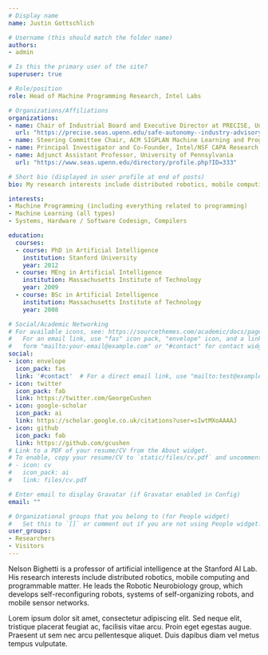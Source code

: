 ```yaml
---
# Display name
name: Justin Gottschlich

# Username (this should match the folder name)
authors:
- admin

# Is this the primary user of the site?
superuser: true

# Role/position
role: Head of Machine Programming Research, Intel Labs

# Organizations/Affiliations
organizations:
- name: Chair of Industrial Board and Executive Director at PRECISE, University of Pennsylvania
  url: "https://precise.seas.upenn.edu/safe-autonomy--industry-advisory-board"
- name: Steering Committee Chair, ACM SIGPLAN Machine Learning and Programming Languages Workshop
- name: Principal Investigator and Co-Founder, Intel/NSF CAPA Research Center
- name: Adjunct Assistant Professor, University of Pennsylvania
  url: "https://www.seas.upenn.edu/directory/profile.php?ID=333"

# Short bio (displayed in user profile at end of posts)
bio: My research interests include distributed robotics, mobile computing and programmable matter.

interests:
- Machine Programming (including everything related to programming)
- Machine Learning (all types)
- Systems, Hardware / Software Codesign, Compilers

education:
  courses:
  - course: PhD in Artificial Intelligence
    institution: Stanford University
    year: 2012
  - course: MEng in Artificial Intelligence
    institution: Massachusetts Institute of Technology
    year: 2009
  - course: BSc in Artificial Intelligence
    institution: Massachusetts Institute of Technology
    year: 2008

# Social/Academic Networking
# For available icons, see: https://sourcethemes.com/academic/docs/page-builder/#icons
#   For an email link, use "fas" icon pack, "envelope" icon, and a link in the
#   form "mailto:your-email@example.com" or "#contact" for contact widget.
social:
- icon: envelope
  icon_pack: fas
  link: '#contact'  # For a direct email link, use "mailto:test@example.org".
- icon: twitter
  icon_pack: fab
  link: https://twitter.com/GeorgeCushen
- icon: google-scholar
  icon_pack: ai
  link: https://scholar.google.co.uk/citations?user=sIwtMXoAAAAJ
- icon: github
  icon_pack: fab
  link: https://github.com/gcushen
# Link to a PDF of your resume/CV from the About widget.
# To enable, copy your resume/CV to `static/files/cv.pdf` and uncomment the lines below.
# - icon: cv
#   icon_pack: ai
#   link: files/cv.pdf

# Enter email to display Gravatar (if Gravatar enabled in Config)
email: ""

# Organizational groups that you belong to (for People widget)
#   Set this to `[]` or comment out if you are not using People widget.
user_groups:
- Researchers
- Visitors
---
```


Nelson Bighetti is a professor of artificial intelligence at the Stanford AI Lab. His research interests include distributed robotics, mobile computing and programmable matter. He leads the Robotic Neurobiology group, which develops self-reconfiguring robots, systems of self-organizing robots, and mobile sensor networks.

Lorem ipsum dolor sit amet, consectetur adipiscing elit. Sed neque elit, tristique placerat feugiat ac, facilisis vitae arcu. Proin eget egestas augue. Praesent ut sem nec arcu pellentesque aliquet. Duis dapibus diam vel metus tempus vulputate.
